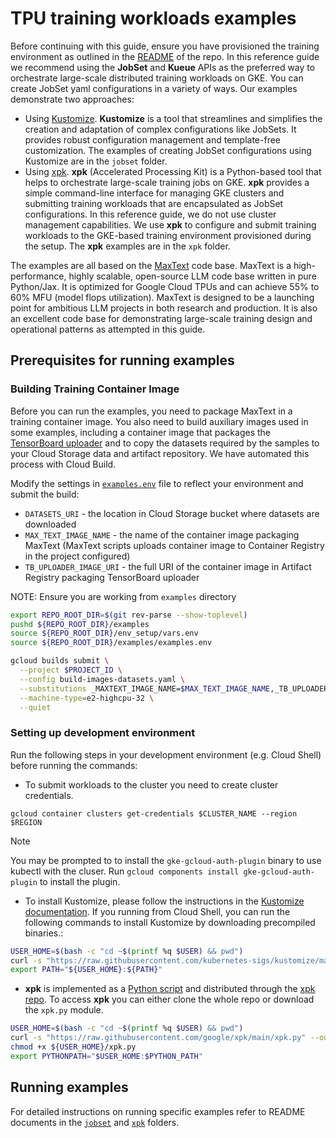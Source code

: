 # TPU training workloads examples

Before continuing with this guide, ensure you have provisioned the training environment as outlined in the [README](../README.md#provision-infrastructure) of the repo. In this reference guide  we recommend using the **JobSet** and **Kueue** APIs as the preferred way to orchestrate large-scale distributed training workloads on GKE. You can create JobSet yaml configurations in a variety of ways. Our examples demonstrate two approaches:
- Using [Kustomize](https://kustomize.io/). **Kustomize** is a tool that streamlines and simplifies the creation and adaptation of complex configurations like JobSets. It provides robust configuration management and template-free customization. The examples of creating JobSet configurations using Kustomize are in the `jobset` folder.
- Using [xpk](https://github.com/google/maxtext/tree/main/xpk). **xpk** (Accelerated Processing Kit) is a Python-based tool that helps to orchestrate large-scale training jobs on GKE. **xpk** provides a simple command-line interface for managing GKE clusters and submitting training workloads that are encapsulated as JobSet configurations. In this reference guide, we do not use cluster management capabilities. We use **xpk** to configure and submit training workloads to the GKE-based training environment provisioned during the setup. The **xpk** examples are in the `xpk` folder.

The examples are all based on the [MaxText](https://github.com/google/maxtext/tree/main) code base. MaxText is a high-performance, highly scalable, open-source LLM code base written in pure Python/Jax. It is optimized for Google Cloud TPUs and can achieve 55% to 60% MFU (model flops utilization). MaxText is designed to be a launching point for ambitious LLM projects in both research and production. It is also an excellent code base for demonstrating large-scale training design and operational patterns as attempted in this guide.

## Prerequisites for running examples

### Building Training Container Image
Before you can run the examples, you need to package MaxText in a training container image. You also need to build auxiliary images used in some examples, including a container image that packages the [TensorBoard uploader](https://cloud.google.com/vertex-ai/docs/experiments/tensorboard-overview#upload-tb-logs) and to copy the datasets required by the samples to your Cloud Storage data and artifact repository. We have automated this process with Cloud Build. 

Modify the settings in [`examples.env`](examples.env) file to reflect your environment and submit the build:

- `DATASETS_URI` - the location in Cloud Storage bucket where datasets are downloaded
- `MAX_TEXT_IMAGE_NAME` - the name of the container image packaging MaxText (MaxText scripts uploads container image to Container Registry in the project configured)
- `TB_UPLOADER_IMAGE_URI` - the full URI of the container image in Artifact Registry packaging TensorBoard uploader

NOTE: Ensure you are working from `examples` directory

```bash
export REPO_ROOT_DIR=$(git rev-parse --show-toplevel)
pushd ${REPO_ROOT_DIR}/examples
source ${REPO_ROOT_DIR}/env_setup/vars.env
source ${REPO_ROOT_DIR}/examples/examples.env

gcloud builds submit \
  --project $PROJECT_ID \
  --config build-images-datasets.yaml \
  --substitutions _MAXTEXT_IMAGE_NAME=$MAX_TEXT_IMAGE_NAME,_TB_UPLOADER_IMAGE_URI=$TB_UPLOADER_IMAGE_URI,_DATASETS_URI=$DATASETS_URI \
  --machine-type=e2-highcpu-32 \
  --quiet
```


### Setting up development environment

Run the following steps in your development environment (e.g. Cloud Shell) before running the commands:

- To submit workloads to the cluster you need to create cluster credentials.

```
gcloud container clusters get-credentials $CLUSTER_NAME --region $REGION
```

> [!NOTE]
> You may be prompted to to install the `gke-gcloud-auth-plugin` binary to use kubectl with the cluser. Run `gcloud components install gke-gcloud-auth-plugin` to install the plugin.


- To install Kustomize, please follow the instructions in the [Kustomize documentation](https://kubectl.docs.kubernetes.io/installation/kustomize/). If you running from Cloud Shell, you can run the following commands to install Kustomize by downloading precompiled binaries.:

```bash
USER_HOME=$(bash -c "cd ~$(printf %q $USER) && pwd")
curl -s "https://raw.githubusercontent.com/kubernetes-sigs/kustomize/master/hack/install_kustomize.sh"  | bash -s -- ${USER_HOME}
export PATH="${USER_HOME}:${PATH}"
```

- **xpk** is implemented as a [Python script](https://github.com/google/xpk/blob/main/xpk.py) and distributed through the [xpk repo](https://github.com/google/xpk). To access **xpk** you can either clone the whole repo or download the `xpk.py` module.


```bash
USER_HOME=$(bash -c "cd ~$(printf %q $USER) && pwd")
curl -s "https://raw.githubusercontent.com/google/xpk/main/xpk.py" --output ${USER_HOME}/xpk.py
chmod +x ${USER_HOME}/xpk.py
export PYTHONPATH="$USER_HOME:$PYTHON_PATH"
```


## Running examples

For detailed instructions on running specific examples refer to README documents in the [`jobset`](./jobset) and [`xpk`](./xpk) folders.


